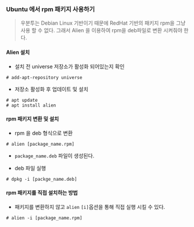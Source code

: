 ### Ubuntu 에서 rpm 패키지 사용하기

> 우분투는 Debian Linux 기반이기 때문에 RedHat 기반의 패키지 rpm을 그냥 사용 할 수 없다. 그래서 Alien 을 이용하여 rpm을 deb파일로 변환 시켜줘야 한다.



#### Alien 설치

- 설치 전 universe 저장소가 활성화 되어있는지 확인

```
# add-apt-repository universe
```

- 저장소 활성화 후 업데이트 및 설치

```
# apt update
# apt install alien
```



#### rpm 패키지 변환 및 설치

- rpm 을 deb 형식으로 변환

```
# alien [package_name.rpm]
```

- `package_name.deb` 파일이 생성된다.

- deb 파일 실행

```
# dpkg -i [packge_name.deb]
```





#### rpm 패키지를 직접 설치하는 방법

- 패키지를 변환하지 않고 `alien` `[i]`옵션을 통해 직접 실행 시킬 수 있다.

```
# alien -i [package_name.rpm]
```

